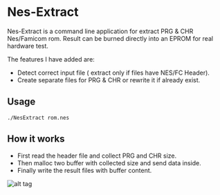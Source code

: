 Nes-Extract
======

Nes-Extract is a command line  application for extract PRG & CHR Nes/Famicom rom.
Result can be burned directly into an EPROM for real hardware test.


The features I have added are:

* Detect correct input file ( extract only if files have NES/FC Header).
* Create separate files for PRG & CHR or rewrite it if already exist.

Usage
-----

```
./NesExtract rom.nes
```

How it works
------------

* First read the header file and collect PRG and CHR size.
* Then malloc two buffer with collected size and send data inside.
* Finally write the result files with buffer content. 

![alt tag](https://github.com/X-death25/Nes-Extract/blob/master/Nes-Extract.png)
